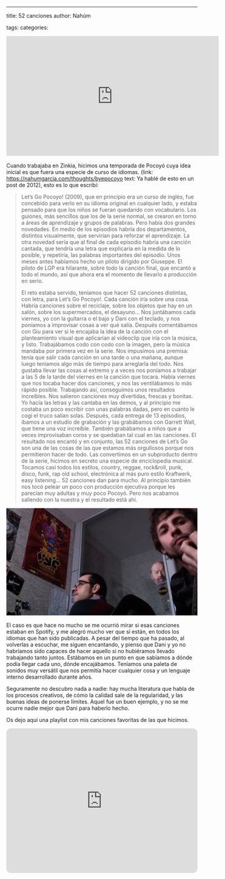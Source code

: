 ---
title: 52 canciones
author: Nahúm

tags:
categories:


<iframe width="560" height="315" src="https://www.youtube.com/embed/Z3VBrUnmwsQ?start=1547" title="YouTube video player" frameborder="0" allow="accelerometer; autoplay; clipboard-write; encrypted-media; gyroscope; picture-in-picture" allowfullscreen></iframe>

Cuando trabajaba en Zinkia, hicimos una temporada de Pocoyó cuya idea inicial es que fuera una especie de curso de idiomas. (link: https://nahumgarcia.com/thoughts/byepocoyo text: Ya hablé de esto en un post de 2012), esto es lo que escribí:

>Let’s Go Pocoyo! (2009), que en principio era un curso de inglés, fue concebido para verlo en su idioma original en cualquier lado, y estaba pensado para que los niños se fueran quedando con vocabulario. Los guiones, más sencillos que los de la serie normal, se crearon en torno a áreas de aprendizaje y grupos de palabras. Pero había dos grandes novedades. En medio de los episodios habría dos departamentos, distintos visualmente, que servirían para reforzar el aprendizaje. La otra novedad sería que al final de cada episodio habría una canción cantada, que tendría una letra que explicaría en la medida de lo posible, y repetiría, las palabras importantes del episodio. Unos meses antes habíamos hecho un piloto dirigido por Giuseppe. El piloto de LGP era hilarante, sobre todo la canción final, que encantó a todo el mundo, así que ahora era el momento de llevarlo a producción en serio.
>
>El reto estaba servido, teníamos que hacer 52 canciones distintas, con letra, para Let’s Go Pocoyo!. Cada canción iría sobre una cosa. Habría canciones sobre el reciclaje, sobre los objetos que hay en un salón, sobre los supermercados, el desayuno… Nos juntábamos cada viernes, yo con la guitarra o el bajo y Dani con el teclado, y nos poníamos a improvisar cosas a ver qué salía. Después comentábamos con Giu para ver si le encajaba la idea de la canción con el planteamiento visual que aplicarían al videoclip que iría con la música, y listo. Trabajábamos codo con codo con la imagen, pero la música mandaba por primera vez en la serie. Nos impusimos una premisa: tenía que salir cada canción en una tarde o una mañana, aunque luego teníamos algo más de tiempo para arreglarla del todo. Nos gustaba llevar las cosas al extremo y a veces nos poníamos a trabajar a las 5 de la tarde del viernes en la canción que tocara. Había viernes que nos tocaba hacer dos canciones, y nos las ventilábamos lo más rápido posible. Trabajando así, conseguimos unos resultados increíbles. Nos salieron canciones muy divertidas, frescas y bonitas. Yo hacía las letras y las cantaba en las demos, y al principio me costaba un poco escribir con unas palabras dadas, pero en cuanto le cogí el truco salían solas. Después, cada entrega de 13 episodios, íbamos a un estudio de grabación y las grabábamos con Garrett Wall, que tiene una voz increíble. También grabábamos a niños que a veces improvisaban coros y se quedaban tal cual en las canciones. El resultado nos encantó y en conjunto, las 52 canciones de Let’s Go son una de las cosas de las que estamos más orgullosos porque nos permitieron hacer de todo. Las convertimos en un subproducto dentro de la serie, hicimos en secreto una especie de enciclopedia musical. Tocamos casi todos los estilos, country, reggae, rock&roll, punk, disco, funk, rap old school, electrónica al más puro estilo Kraftwerk, easy listening… 52 canciones dan para mucho. Al principio también nos tocó pelear un poco con producción ejecutiva porque les parecían muy adultas y muy poco Pocoyó. Pero nos acabamos saliendo con la nuestra y el resultado está ahí.

![Dani y yo improvisando en Zinkia](/assets/images/dani-y-yo-improvisando.png)

El caso es que hace no mucho se me ocurrió mirar si esas canciones estaban en Spotify, y me alegró mucho ver que sí están, en todos los idiomas que han sido publicadas. A pesar del tiempo que ha pasado, al volverlas a escuchar, me siguen encantando, y pienso que Dani y yo no habríamos sido capaces de hacer aquello si no hubiéramos llevado trabajando tanto juntos. Estábamos en un punto en que sabíamos a dónde podía llegar cada uno, dónde encajábamos. Teníamos una paleta de sonidos muy versátil que nos permitía hacer cualquier cosa y un lenguaje interno desarrollado durante años. 

Seguramente no descubro nada a nadie: hay mucha literatura que habla de los procesos creativos, de cómo la calidad sale de la regularidad, y las buenas ideas de ponerse límites. Aquel fue un buen ejemplo, y no se me ocurre nadie mejor que Dani para haberlo hecho.

Os dejo aquí una playlist con mis canciones favoritas de las que hicimos.

<iframe style="border-radius:12px" src="https://open.spotify.com/embed/playlist/0T2ICdTRQGyLsTkQ8LirC8?utm_source=generator&theme=0" width="100%" height="380" frameBorder="0" allowfullscreen="" allow="autoplay; clipboard-write; encrypted-media; fullscreen; picture-in-picture"></iframe>

